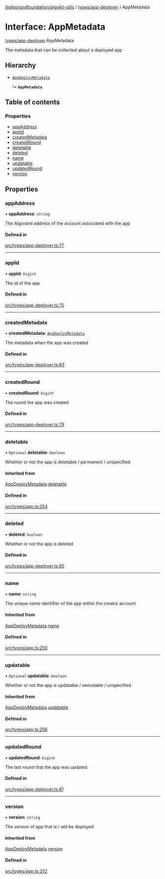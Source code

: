[@algorandfoundation/algokit-utils](../README.md) / [types/app-deployer](../modules/types_app_deployer.md) / AppMetadata

# Interface: AppMetadata

[types/app-deployer](../modules/types_app_deployer.md).AppMetadata

The metadata that can be collected about a deployed app

## Hierarchy

- [`AppDeployMetadata`](types_app.AppDeployMetadata.md)

  ↳ **`AppMetadata`**

## Table of contents

### Properties

- [appAddress](types_app_deployer.AppMetadata.md#appaddress)
- [appId](types_app_deployer.AppMetadata.md#appid)
- [createdMetadata](types_app_deployer.AppMetadata.md#createdmetadata)
- [createdRound](types_app_deployer.AppMetadata.md#createdround)
- [deletable](types_app_deployer.AppMetadata.md#deletable)
- [deleted](types_app_deployer.AppMetadata.md#deleted)
- [name](types_app_deployer.AppMetadata.md#name)
- [updatable](types_app_deployer.AppMetadata.md#updatable)
- [updatedRound](types_app_deployer.AppMetadata.md#updatedround)
- [version](types_app_deployer.AppMetadata.md#version)

## Properties

### appAddress

• **appAddress**: `string`

The Algorand address of the account associated with the app

#### Defined in

[src/types/app-deployer.ts:77](https://github.com/algorandfoundation/algokit-utils-ts/blob/main/src/types/app-deployer.ts#L77)

___

### appId

• **appId**: `bigint`

The id of the app

#### Defined in

[src/types/app-deployer.ts:75](https://github.com/algorandfoundation/algokit-utils-ts/blob/main/src/types/app-deployer.ts#L75)

___

### createdMetadata

• **createdMetadata**: [`AppDeployMetadata`](types_app.AppDeployMetadata.md)

The metadata when the app was created

#### Defined in

[src/types/app-deployer.ts:83](https://github.com/algorandfoundation/algokit-utils-ts/blob/main/src/types/app-deployer.ts#L83)

___

### createdRound

• **createdRound**: `bigint`

The round the app was created

#### Defined in

[src/types/app-deployer.ts:79](https://github.com/algorandfoundation/algokit-utils-ts/blob/main/src/types/app-deployer.ts#L79)

___

### deletable

• `Optional` **deletable**: `boolean`

Whether or not the app is deletable / permanent / unspecified

#### Inherited from

[AppDeployMetadata](types_app.AppDeployMetadata.md).[deletable](types_app.AppDeployMetadata.md#deletable)

#### Defined in

[src/types/app.ts:254](https://github.com/algorandfoundation/algokit-utils-ts/blob/main/src/types/app.ts#L254)

___

### deleted

• **deleted**: `boolean`

Whether or not the app is deleted

#### Defined in

[src/types/app-deployer.ts:85](https://github.com/algorandfoundation/algokit-utils-ts/blob/main/src/types/app-deployer.ts#L85)

___

### name

• **name**: `string`

The unique name identifier of the app within the creator account

#### Inherited from

[AppDeployMetadata](types_app.AppDeployMetadata.md).[name](types_app.AppDeployMetadata.md#name)

#### Defined in

[src/types/app.ts:250](https://github.com/algorandfoundation/algokit-utils-ts/blob/main/src/types/app.ts#L250)

___

### updatable

• `Optional` **updatable**: `boolean`

Whether or not the app is updatable / immutable / unspecified

#### Inherited from

[AppDeployMetadata](types_app.AppDeployMetadata.md).[updatable](types_app.AppDeployMetadata.md#updatable)

#### Defined in

[src/types/app.ts:256](https://github.com/algorandfoundation/algokit-utils-ts/blob/main/src/types/app.ts#L256)

___

### updatedRound

• **updatedRound**: `bigint`

The last round that the app was updated

#### Defined in

[src/types/app-deployer.ts:81](https://github.com/algorandfoundation/algokit-utils-ts/blob/main/src/types/app-deployer.ts#L81)

___

### version

• **version**: `string`

The version of app that is / will be deployed

#### Inherited from

[AppDeployMetadata](types_app.AppDeployMetadata.md).[version](types_app.AppDeployMetadata.md#version)

#### Defined in

[src/types/app.ts:252](https://github.com/algorandfoundation/algokit-utils-ts/blob/main/src/types/app.ts#L252)
